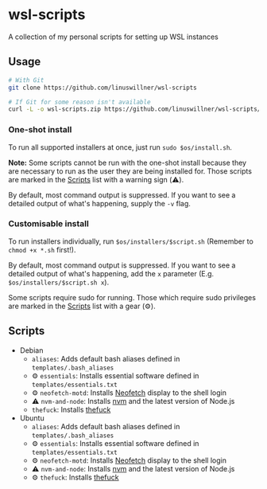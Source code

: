 # wsl-scripts

A collection of my personal scripts for setting up WSL instances

## Usage

```bash
# With Git
git clone https://github.com/linuswillner/wsl-scripts

# If Git for some reason isn't available
curl -L -o wsl-scripts.zip https://github.com/linuswillner/wsl-scripts/archive/master.zip && unzip wsl-scripts.zip
```

### One-shot install

To run all supported installers at once, just run `sudo $os/install.sh`.

**Note:** Some scripts cannot be run with the one-shot install because they are necessary to run as the user they are being installed for. Those scripts are marked in the [Scripts](#scripts) list with a warning sign (⚠️).

By default, most command output is suppressed. If you want to see a detailed output of what's happening, supply the `-v` flag.

### Customisable install

To run installers individually, run `$os/installers/$script.sh` (Remember to `chmod +x *.sh` first!).

By default, most command output is suppressed. If you want to see a detailed output of what's happening, add the `x` parameter (E.g. `$os/installers/$script.sh x`).

Some scripts require sudo for running. Those which require sudo privileges are marked in the [Scripts](#scripts) list with a gear (⚙️).

## Scripts

- Debian
  - `aliases`: Adds default bash aliases defined in `templates/.bash_aliases`
  - ⚙️ `essentials`: Installs essential software defined in `templates/essentials.txt`
  - ⚙️ `neofetch-motd`: Installs [Neofetch](https://github.com/dylanaraps/neofetch) display to the shell login
  - ⚠️ `nvm-and-node`: Installs [nvm](https://github.com/nvm-sh/nvm) and the latest version of Node.js
  - `thefuck`: Installs [thefuck](https://github.com/nvbn/thefuck)
- Ubuntu
  - `aliases`: Adds default bash aliases defined in `templates/.bash_aliases`
  - ⚙️ `essentials`: Installs essential software defined in `templates/essentials.txt`
  - ⚙️ `neofetch-motd`: Installs [Neofetch](https://github.com/dylanaraps/neofetch) display to the shell login
  - ⚠️ `nvm-and-node`: Installs [nvm](https://github.com/nvm-sh/nvm) and the latest version of Node.js
  - ⚙️ `thefuck`: Installs [thefuck](https://github.com/nvbn/thefuck)
